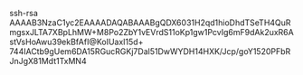 ssh-rsa AAAAB3NzaC1yc2EAAAADAQABAAABgQDX6031H2qd1hioDhdTSeTH4QuRmgsxJLTA7XBpLhMW+M8Po2ZbY1vEVrdS11oKp1gw1PcvIg6mF9dAk2uxR6AstVsHoAwu39ekBfAfI@KoIUaxI15d+ 744IACtb9gUem6DA15RGucRGKj7Dal51DwWYDH14HXK/Jcp/goY1520PFbRJnJgX81Mdt1TxMN4